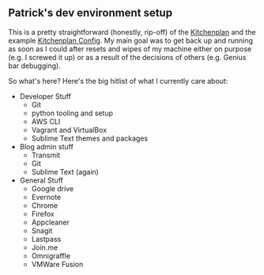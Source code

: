 ## Patrick's dev environment setup

This is a pretty straightforward (honestly, rip-off) of the [Kitchenplan](https://github.com/kitchenplan/kitchenplan) and the example [Kitchenplan Config](https://github.com/roderik/kitchenplan-config).  My main goal was to get back up and running as soon as I could after resets and wipes of my machine either on purpose (e.g. I screwed it up) or as a result of the decisions of others (e.g. Genius bar debugging).

So what's here?  Here's the big hitlist of what I currently care about:

* Developer Stuff
  * Git
  * python tooling and setup
  * AWS CLI
  * Vagrant and VirtualBox
  * Sublime Text themes and packages
* Blog admin stuff
  * Transmit
  * Git
  * Sublime Text (again)
* General Stuff
  * Google drive
  * Evernote
  * Chrome
  * Firefox
  * Appcleaner
  * Snagit
  * Lastpass
  * Join.me
  * Omnigraffle
  * VMWare Fusion
